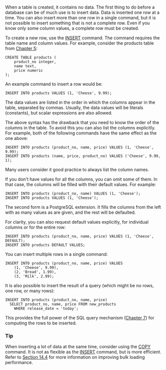 When a table is created, it contains no data. The first thing to do  before a database can be of much use is to insert data. Data is inserted one row at a time. You can also insert more than one row in a single  command, but it is not possible to insert something that is not a  complete row. Even if you know only some column values, a complete row  must be created.

To create a new row, use the [INSERT](https://www.postgresql.org/docs/current/sql-insert.html) command. The command requires the table name and column values. For example, consider the products table from [Chapter 5](https://www.postgresql.org/docs/current/ddl.html):

```
CREATE TABLE products (
    product_no integer,
    name text,
    price numeric
);
```

An example command to insert a row would be:

```
INSERT INTO products VALUES (1, 'Cheese', 9.99);
```

The data values are listed in the order in which the columns appear in the table, separated by commas. Usually, the data values will be  literals (constants), but scalar expressions are also allowed.

The above syntax has the drawback that you need to know the order  of the columns in the table. To avoid this you can also list the columns explicitly. For example, both of the following commands have the same  effect as the one above:

```
INSERT INTO products (product_no, name, price) VALUES (1, 'Cheese', 9.99);
INSERT INTO products (name, price, product_no) VALUES ('Cheese', 9.99, 1);
```

Many users consider it good practice to always list the column names.

If you don't have values for all the columns, you can omit some of  them. In that case, the columns will be filled with their default  values. For example:

```
INSERT INTO products (product_no, name) VALUES (1, 'Cheese');
INSERT INTO products VALUES (1, 'Cheese');
```

The second form is a PostgreSQL extension. It fills the columns from the left with as many values as are given, and the rest will be defaulted.

For clarity, you can also request default values explicitly, for individual columns or for the entire row:

```
INSERT INTO products (product_no, name, price) VALUES (1, 'Cheese', DEFAULT);
INSERT INTO products DEFAULT VALUES;
```

You can insert multiple rows in a single command:

```
INSERT INTO products (product_no, name, price) VALUES
    (1, 'Cheese', 9.99),
    (2, 'Bread', 1.99),
    (3, 'Milk', 2.99);
```

It is also possible to insert the result of a query (which might be no rows, one row, or many rows):

```
INSERT INTO products (product_no, name, price)
  SELECT product_no, name, price FROM new_products
    WHERE release_date = 'today';
```

This provides the full power of the SQL query mechanism ([Chapter 7](https://www.postgresql.org/docs/current/queries.html)) for computing the rows to be inserted.

### Tip

When inserting a lot of data at the same time, consider using the [COPY](https://www.postgresql.org/docs/current/sql-copy.html) command. It is not as flexible as the [INSERT](https://www.postgresql.org/docs/current/sql-insert.html) command, but is more efficient. Refer to [Section 14.4](https://www.postgresql.org/docs/current/populate.html) for more information on improving bulk loading performance.